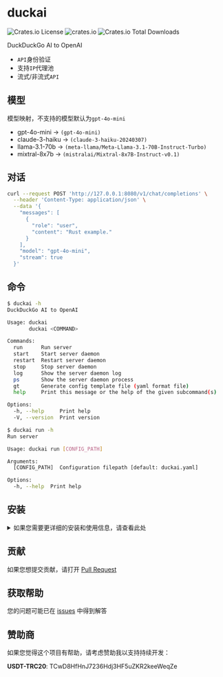 # duckai

![Crates.io License](https://img.shields.io/crates/l/duckai)
![crates.io](https://img.shields.io/crates/v/duckai.svg)
![Crates.io Total Downloads](https://img.shields.io/crates/d/duckai)

DuckDuckGo AI to OpenAI

- `API`身份验证
- 支持`IP`代理池
- 流式/非流式`API`

## 模型

模型映射，不支持的模型默认为`gpt-4o-mini`

- gpt-4o-mini -> `(gpt-4o-mini)`
- claude-3-haiku -> `(claude-3-haiku-20240307)`
- llama-3.1-70b -> `(meta-llama/Meta-Llama-3.1-70B-Instruct-Turbo)`
- mixtral-8x7b -> `(mistralai/Mixtral-8x7B-Instruct-v0.1)`

## 对话

```bash
curl --request POST 'http://127.0.0.1:8080/v1/chat/completions' \
  --header 'Content-Type: application/json' \
  --data '{
    "messages": [
      {
        "role": "user",
        "content": "Rust example."
      }
    ],
    "model": "gpt-4o-mini",
    "stream": true
  }'
```

## 命令

```bash
$ duckai -h
DuckDuckGo AI to OpenAI

Usage: duckai
       duckai <COMMAND>

Commands:
  run      Run server
  start    Start server daemon
  restart  Restart server daemon
  stop     Stop server daemon
  log      Show the server daemon log
  ps       Show the server daemon process
  gt       Generate config template file (yaml format file)
  help     Print this message or the help of the given subcommand(s)

Options:
  -h, --help     Print help
  -V, --version  Print version

$ duckai run -h
Run server

Usage: duckai run [CONFIG_PATH]

Arguments:
  [CONFIG_PATH]  Configuration filepath [default: duckai.yaml]

Options:
  -h, --help  Print help
```

## 安装

<details>

<summary>如果您需要更详细的安装和使用信息，请查看此处</summary>

1. 安装

- cargo

```bash
cargo install vproxy
```

- Dokcer

```bash
docker run --rm -it -p 8080:8080 ghcr.io/penumbra-x/duckai:latest run
```

2. 使用

- 生成配置模版

```bash
duckai gt # 生成duckai.yaml文件（当前目录）
```

```yaml
# 调试模式
debug: false

# 监听地址
bind: 0.0.0.0:8080

# 客户端超时
timeout: 60

# 客户端连接超时
connect_timeout: 10

# 客户端 tcp keepalive
tcp_keepalive: 90

# 最大 tcp 连接
concurrent: 100

# 代理池
proxies:
- !url http://127.0.0.1:6152
- !url socks5://127.0.0.1:6153
- !cidr 2001:470:e953::/48
- !iface 192.168.1.10

# 启用 TLS
tls_cert: null
tls_key: null

# 验证 api 密钥
api_key: null
```

3. 代理池

`IP`代理池类型支持三种类型（优先级：`CIDR` > `Proxy` > `Interface`，使用轮训策略）:

- `URL`，协议支持：`http`/`https`/`socks4`/`socks5`/`socks5h`
- `Interface`，即绑定本地网络接口地址
- `CIDR`，支持`IPv4`/`IPv6`子网，前提是子网路由正常通信

</details>

## 贡献

如果您想提交贡献，请打开 [Pull Request](https://github.com/penumbra-x/duckai/pulls)

## 获取帮助

您的问题可能已在 [issues](https://github.com/penumbra-x/duckai/issues) 中得到解答

## 赞助商

如果您觉得这个项目有帮助，请考虑赞助我以支持持续开发：

**USDT-TRC20**: TCwD8HfHnJ7236Hdj3HF5uZKR2keeWeqZe
